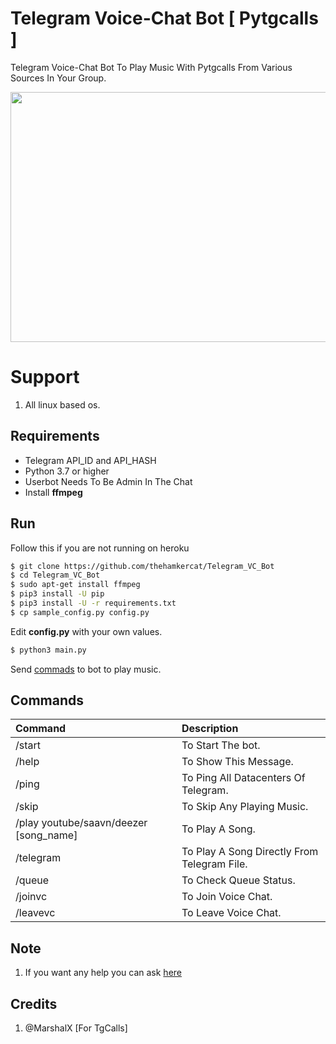 # Telegram Voice-Chat Bot [ Pytgcalls ]

Telegram Voice-Chat Bot To Play Music With Pytgcalls From Various Sources In Your Group.

<img src="https://i.imgur.com/8S8NVy0.png" width="530" height="400">


# Support

1. All linux based os.


## Requirements

- Telegram API_ID and API_HASH
- Python 3.7 or higher 
- Userbot Needs To Be Admin In The Chat
- Install **ffmpeg**

## Run

Follow this if you are not running on heroku

```sh
$ git clone https://github.com/thehamkercat/Telegram_VC_Bot
$ cd Telegram_VC_Bot
$ sudo apt-get install ffmpeg
$ pip3 install -U pip
$ pip3 install -U -r requirements.txt
$ cp sample_config.py config.py
```
Edit **config.py** with your own values.

```sh
$ python3 main.py
```


Send [commads](https://github.com/thehamkercat/Telegram_VC_Bot/blob/master/README.md#commands) to bot to 
play music.


## Commands
Command | Description
:--- | :---
/start | To Start The bot.
/help | To Show This Message.
/ping | To Ping All Datacenters Of Telegram.
/skip | To Skip Any Playing Music.
/play youtube/saavn/deezer [song_name] | To Play A Song.
/telegram | To Play A Song Directly From Telegram File.
/queue | To Check Queue Status.
/joinvc | To Join Voice Chat.
/leavevc | To Leave Voice Chat.


## Note

1. If you want any help you can ask [here](https://t.me/PatheticProgrammers)

## Credits
1. @MarshalX [For TgCalls]
